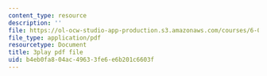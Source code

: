 ```yaml
---
content_type: resource
description: ''
file: https://ol-ocw-studio-app-production.s3.amazonaws.com/courses/6-004-computation-structures-spring-2017/b4eb0fa804ac49633fe6e6b201c6603f_00KTZ7t_rWw.pdf
file_type: application/pdf
resourcetype: Document
title: 3play pdf file
uid: b4eb0fa8-04ac-4963-3fe6-e6b201c6603f
---
```


